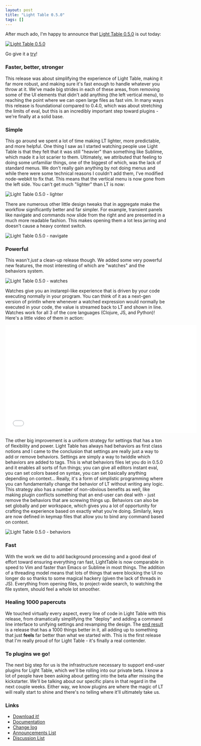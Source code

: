 ```yaml
---
layout: post
title: "Light Table 0.5.0"
tags: []
---
```


After much ado, I'm happy to announce that [Light Table 0.5.0][lt] is out today:

[![Light Table 0.5.0](/images/050/file.png)][lt]

Go give it a [try][lt]!

### Faster, better, stronger

This release was about simplifying the experience of Light Table, making it far more robust, and making sure it's fast enough to handle whatever you throw at it. We've made big strides in each of these areas, from removing some of the UI elements that didn't add anything (the left vertical menu), to reaching the point where we can open large files as fast vim. In many ways this release is foundational compared to 0.4.0, which was about stretching the limits of eval, but this is an incredibly important step toward plugins - we're finally at a solid base.

### Simple

This go around we spent a lot of time making LT lighter, more predictable, and more helpful. One thing I saw as I started watching people use Light Table is that they felt that it was still "heavier" than something like Sublime, which made it a lot scarier to them. Ultimately, we attributed that feeling to doing some unfamiliar things, one of the biggest of which, was the lack of standard menus. We don't really gain anything by not doing menus and while there were some technical reasons I couldn't add them, I've modified node-webkit to fix that. This means that the vertical menu is now gone from the left side. You can't get much "lighter" than LT is now:

![Light Table 0.5.0 - lighter](/images/050/start.png)

There are numerous other little design tweaks that in aggregate make the workflow significantly better and far simpler. For example, transient panels like navigate and commands now slide from the right and are presented in a much more readable fashion. This makes opening them a lot less jarring and doesn't cause a heavy context switch.

![Light Table 0.5.0 - navigate](/images/050/navigate.png)

### Powerful

This wasn't *just* a clean-up release though. We added some very powerful new features, the most interesting of which are "watches" and the behaviors system.

![Light Table 0.5.0 - watches](/images/050/watches.png)

Watches give you an instarepl-like experience that is driven by your code executing normally in your program. You can think of it as a next-gen version of println where whenever a watched expression would normally be executed in your code, the value is streamed back to LT and shown in line. Watches work for all 3 of the core languages (Clojure, JS, and Python)! Here's a little video of them in action:

<div class="video"><iframe width="600" height="338" src="//www.youtube.com/embed/d8-b6QEN-rk?rel=0" frameborder="0" allowfullscreen></iframe></div>

The other big improvement is a uniform strategy for settings that has a ton of flexibility and power. Light Table has always had behaviors as first class notions and I came to the conclusion that settings are really just a way to add or remove behaviors. Settings are simply a way to twiddle which behaviors are added to tags. This is what behaviors files let you do in 0.5.0 and it enables all sorts of fun things; you can give all editors instant eval, you can set colors based on syntax, you can set basically anything depending on context... Really, it's a form of simplistic programming where you can fundamentally change the behavior of LT without writing any logic. This strategy also has a number of non-obvious benefits as well, like making plugin conflicts something that an end-user can deal with - just remove the behaviors that are screwing things up. Behaviors can also be set globally and per workspace, which gives you a lot of opportunity for crafting the experience based on exactly what you're doing. Similarly, keys are now defined in keymap files that allow you to bind any command based on context.

![Light Table 0.5.0 - behaviors](/images/050/userbehaviors.png)

### Fast

With the work we did to add background processing and a good deal of effort toward ensuring everything ran fast, LightTable is now comparable in speed to Vim and faster than Emacs or Sublime in most things. The addition of a threading model means that lots of things that were blocking the UI no longer do so thanks to some magical hackery (given the lack of threads in JS). Everything from opening files, to project-wide search, to watching the file system, should feel a whole lot smoother.

### Healing 1000 papercuts

We touched virtually every aspect, every line of code in Light Table with this release, from dramatically simplifying the "deploy" and adding a command line interface to unifying settings and revamping the design. The [end result][ch] is a release that has a 1000 things better in it, all adding up to something that just **feels** far better than what we started with. This is the first release that I'm really proud of for Light Table - it's finally a real contender.

### To plugins we go!

The next big step for us is the infrastructure necessary to support end-user plugins for Light Table, which we'll be rolling into our private beta. I know a lot of people have been asking about getting into the beta after missing the kickstarter. We'll be talking about our specific plans in that regard in the next couple weeks. Either way, we know plugins are where the magic of LT will really start to shine and there's no telling where it'll ultimately take us.

### Links
* [Download it!][lt]
* [Documentation][docs]
* [Change log][ch]
* [Announcements List][ann]
* [Discussion List][disc]

[ch]: https://github.com/Kodowa/Light-Table-Playground/blob/master/README.md
[docs]: http://docs.lighttable.com
[lt]: http://www.lighttable.com/
[gh]: https://github.com/Kodowa/Light-Table-Playground/issues
[ann]: https://groups.google.com/forum/?fromgroups#!forum/light-table
[disc]: https://groups.google.com/forum/?fromgroups#!forum/light-table-discussion
